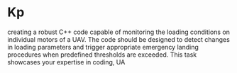 # Kp
creating a robust C++ code capable of monitoring the loading conditions on individual motors of a UAV. The code should be designed to detect changes in loading parameters and trigger appropriate emergency landing procedures when predefined thresholds are exceeded. This task showcases your expertise in coding, UA
